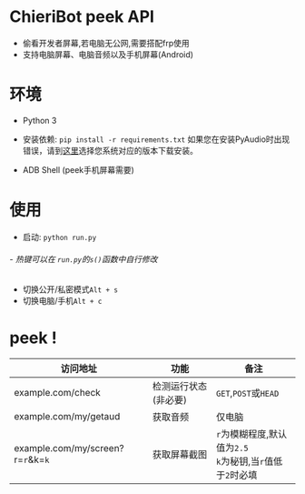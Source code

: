 # ChieriBot peek API

- 偷看开发者屏幕,若电脑无公网,需要搭配frp使用
- 支持电脑屏幕、电脑音频以及手机屏幕(Android)

 # 环境

- Python 3
- 安装依赖: `pip install -r requirements.txt`
  如果您在安装PyAudio时出现错误，请到[这里](https://www.lfd.uci.edu/~gohlke/pythonlibs/#pyaudio)选择您系统对应的版本下载安装。  

- ADB Shell (peek手机屏幕需要)

# 使用

- 启动: `python run.py`

######  - 热键可以在 `run.py`的`s()`函数中自行修改

- 切换公开/私密模式`Alt + s`
- 切换电脑/手机`Alt + c`

# peek !

| 访问地址                          | 功能                 | 备注                                                         |
| --------------------------------- | -------------------- | ------------------------------------------------------------ |
| example.com/check                 | 检测运行状态(非必要) | `GET`,`POST`或`HEAD`                                         |
| example.com/my/getaud             | 获取音频             | 仅电脑                                                       |
| example.com/my/screen?r=`r`&k=`k` | 获取屏幕截图         | `r`为模糊程度,默认值为`2.5`<br>`k`为秘钥,当`r`值低于`2`时必填 |

